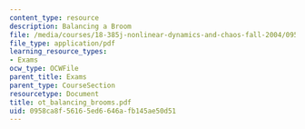```yaml
---
content_type: resource
description: Balancing a Broom
file: /media/courses/18-385j-nonlinear-dynamics-and-chaos-fall-2004/0958ca8f56165ed6646afb145ae50d51_ot_balancing_brooms.pdf
file_type: application/pdf
learning_resource_types:
- Exams
ocw_type: OCWFile
parent_title: Exams
parent_type: CourseSection
resourcetype: Document
title: ot_balancing_brooms.pdf
uid: 0958ca8f-5616-5ed6-646a-fb145ae50d51
---
```

